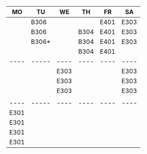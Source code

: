 |MO  |TU   |WE  |TH  |FR  |SA  |
|----|-----|----|----|----|----|
|    |B306 |    |    |E401|E303|
|    |B306 |    |B304|E401|E303|
|    |B306*|    |B304|E401|E303|
|    |     |    |B304|E401|    |
|----|-----|----|----|----|----|
|    |     |E303|    |    |E303|
|    |     |E303|    |    |E303|
|    |     |E303|    |    |E303|
|    |     |    |    |    |    |
|----|-----|----|----|----|----|
|E301|     |    |    |    |    |
|E301|     |    |    |    |    |
|E301|     |    |    |    |    |
|E301|     |    |    |    |    |
